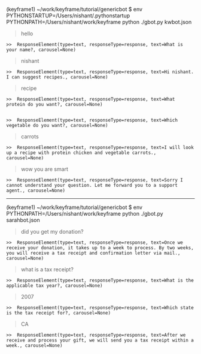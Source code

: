
(keyframe1) ~/work/keyframe/tutorial/genericbot $ env  PYTHONSTARTUP=/Users/nishant/.pythonstartup PYTHONPATH=/Users/nishant/work/keyframe python ./gbot.py kwbot.json 
> hello

	>>  ResponseElement(type=text, responseType=response, text=What is your name?, carousel=None) 

> nishant

	>>  ResponseElement(type=text, responseType=response, text=Hi nishant. I can suggest recipes., carousel=None) 

> recipe

	>>  ResponseElement(type=text, responseType=response, text=What protein do you want?, carousel=None) 


	>>  ResponseElement(type=text, responseType=response, text=Which vegetable do you want?, carousel=None) 

> carrots

	>>  ResponseElement(type=text, responseType=response, text=I will look up a recipe with protein chicken and vegetable carrots., carousel=None) 

> wow you are smart

	>>  ResponseElement(type=text, responseType=response, text=Sorry I cannot understand your question. Let me forward you to a support agent., carousel=None) 


------------------------

(keyframe1) ~/work/keyframe/tutorial/genericbot $ env  PYTHONPATH=/Users/nishant/work/keyframe python ./gbot.py sarahbot.json

> did you get my donation?

	>>  ResponseElement(type=text, responseType=response, text=Once we receive your donation, it takes up to a week to process. By two weeks, you will receive a tax receipt and confirmation letter via mail., carousel=None) 

> what is a tax receipt?

	>>  ResponseElement(type=text, responseType=response, text=What is the applicable tax year?, carousel=None) 

> 2007

	>>  ResponseElement(type=text, responseType=response, text=Which state is the tax receipt for?, carousel=None) 

> CA

	>>  ResponseElement(type=text, responseType=response, text=After we receive and process your gift, we will send you a tax receipt within a week., carousel=None) 




